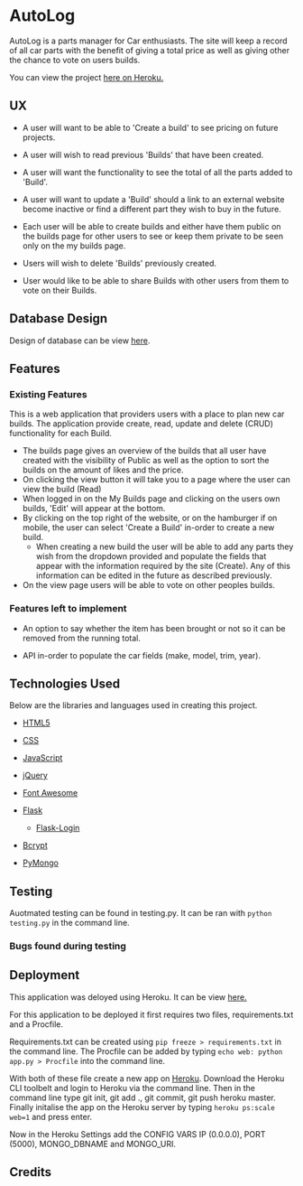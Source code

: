# AutoLog

AutoLog is a parts manager for Car enthusiasts. The site will keep a record of all car parts with the benefit of giving a total price as well as giving other the chance to vote on users builds.

You can view the project [here on Heroku.](http://autolog-msped.herokuapp.com/)

## UX

- A user will want to be able to 'Create a build' to see pricing on future projects.

- A user will wish to read previous 'Builds' that have been created.

- A user will want the functionality to see the total of all the parts added to 'Build'.

- A user will want to update a 'Build' should a link to an external website become inactive or find a different part they wish to buy in the future.

- Each user will be able to create builds and either have them public on the builds page for other users to see or keep them private to be seen only on the my builds page.

- Users will wish to delete 'Builds' previously created.

- User would like to be able to share Builds with other users from them to vote on their Builds.

## Database Design

Design of database can be view [here](https://github.com/msped/AutoLog/blob/master/assets/Autolog%20ERD.png).

## Features

### Existing Features

This is a web application that providers users with a place to plan new car builds. The application provide create, read, update and delete (CRUD) functionality for each Build.

- The builds page gives an overview of the builds that all user have created with the visibility of Public as well as the option to sort the builds on the amount of likes and the price.
- On clicking the view button it will take you to a page where the user can view the build (Read)
- When logged in on the My Builds page and clicking on the users own builds, 'Edit' will appear at the bottom.
- By clicking on the top right of the website, or on the hamburger if on mobile, the user can select 'Create a Build' in-order to create a new build.
    - When creating a new build the user will be able to add any parts they wish from the dropdown provided and populate the fields that appear with the information required by the site (Create). Any of this information can be edited in the future as described previously.
- On the view page users will be able to vote on other peoples builds.

### Features left to implement

- An option to say whether the item has been brought or not so it can be removed from the running total.

- API in-order to populate the car fields (make, model, trim, year).

## Technologies Used

Below are the libraries and languages used in creating this project.

- [HTML5](https://en.wikipedia.org/wiki/HTML5)

- [CSS](https://developer.mozilla.org/en-US/docs/Web/CSS/CSS33)

- [JavaScript](https://www.javascript.com/)

- [jQuery](https://jquery.com/)

- [Font Awesome](https://fontawesome.com)

- [Flask](https://flask.palletsprojects.com/en/1.0.x/)
    - [Flask-Login](https://flask-login.readthedocs.io/en/latest/)

- [Bcrypt](https://en.wikipedia.org/wiki/Bcrypt)

- [PyMongo](https://api.mongodb.com/python/current/)

## Testing

Auotmated testing can be found in testing.py. It can be ran with `python testing.py` in the command line.

### Bugs found during testing

## Deployment

This application was deloyed using Heroku. It can be view [here.](http://autolog-msped.herokuapp.com/)

For this application to be deployed it first requires two files, requirements.txt and a Procfile.

Requirements.txt can be created using `pip freeze > requirements.txt` in the command line. The Procfile can be added by typing `echo web: python app.py > Procfile` into the command line.

With both of these file create a new app on [Heroku](https://dashboard.heroku.com/login). Download the Heroku CLI toolbelt and login to Heroku via the command line. Then in the command line type git init, git add ., git commit, git push heroku master. Finally initalise the app on the Heroku server by typing `heroku ps:scale web=1` and press enter.

Now in the Heroku Settings add the CONFIG VARS IP (0.0.0.0), PORT (5000), MONGO_DBNAME and MONGO_URI.

## Credits
